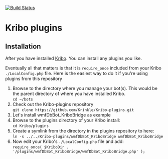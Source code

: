 [![Build Status](https://travis-ci.org/Krinkle/Kribo-plugins.svg?branch=master)](https://travis-ci.org/Krinkle/Kribo-plugins)

# Kribo plugins

## Installation

After you have installed [Kribo](https://github.com/Krinkle/Kribo). You can install any plugins you like.

Eventually all that matters is that it is `require_once` included from your Kribo `./LocalConfig.php` file. Here is the easiest way to do it if you're using plugins from this repository

1. Browse to the directory where you manage your bot(s). This would be the parent directory of where you have installed Kribo.
   <br>`cd ~/bots`
1. Check out the Kribo-plugins repository
   <br>`git clone https://github.com/Krinkle/Kribo-plugins.git`
1. Let's install wmfDbBot_KriboBridge as example
 1. Browse to the plugins directory of your Kribo install:
    <br>`cd Kribo/plugins`
 1. Create a symlink from the directory in the plugins repository to here:
    <br>`ln -s ../../Kribo-plugins/wmfDbBot_KriboBridge wmfDbBot_KriboBridge`
 1. Now edit your Kribo's `./LocalConfig.php` file and add:
    <br>`require_once( $KriboDir . '/plugins/wmfDbBot_KriboBridge/wmfDbBot_KriboBridge.php' );`
